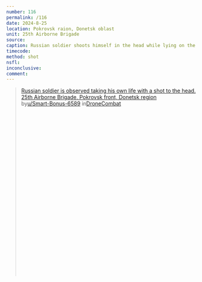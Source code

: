 ```yaml
---
number: 116
permalink: /116
date: 2024-8-25
location: Pokrovsk raion, Donetsk oblast
unit: 25th Airborne Brigade
source: 
caption: Russian soldier shoots himself in the head while lying on the ground
timecode: 
method: shot
nsfl: 
inconclusive:
comment: 
---
```

<blockquote class="reddit-embed-bq" style="height:500px" data-embed-height="676"><a href="https://www.reddit.com/r/DroneCombat/comments/1f13ck7/russian_soldier_is_observed_taking_his_own_life/">Russian soldier is observed taking his own life with a shot to the head. 25th Airborne Brigade, Pokrovsk front, Donetsk region</a><br> by<a href="https://www.reddit.com/user/Smart-Bonus-6589/">u/Smart-Bonus-6589</a> in<a href="https://www.reddit.com/r/DroneCombat/">DroneCombat</a></blockquote><script async="" src="https://embed.reddit.com/widgets.js" charset="UTF-8"></script>